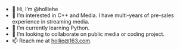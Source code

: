 - 👋 Hi, I’m @holliehe
- 👀 I’m interested in C++ and Media. I have multi-years of pre-sales experience in streaming media.
- 🌱 I’m currently learning Python.
- 💞️ I’m looking to collaborate on public media or coding project.
- 📫 Reach me at hollie@163.com.

<!---
holliehe/holliehe is a ✨ special ✨ repository because its `README.md` (this file) appears on your GitHub profile.
You can click the Preview link to take a look at your changes.
--->

